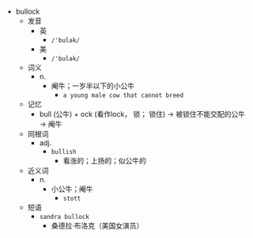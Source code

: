 - bullock
  - 发音
    - 英
      - `/'bulək/`
    - 美
      - `/'bulək/`
  - 词义
    - n.
      - 阉牛；一岁半以下的小公牛
        - `a young male cow that cannot breed`
  - 记忆
    - bull (公牛) + ock (看作lock， 锁； 锁住) → 被锁住不能交配的公牛 → 阉牛
  - 同根词
    - adj.
      - `bullish`
        - 看涨的；上扬的；似公牛的
  - 近义词
    - n.
      - 小公牛；阉牛
        - `stott`
  - 短语
    - `sandra bullock`
      - 桑德拉·布洛克（美国女演员） 

